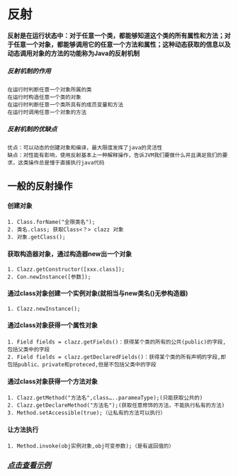 # 反射

**反射是在运行状态中：对于任意一个类，都能够知道这个类的所有属性和方法；对于任意一个对象，都能够调用它的任意一个方法和属性；这种动态获取的信息以及动态调用对象的方法的功能称为Java的反射机制**

##### 反射机制的作用

	在运行时判断任意一个对象所属的类
	在运行时构造任意一个类的对象
	在运行时判断任意一个类所具有的成员变量和方法
	在运行时调用任意一个对象的方法
	
##### 反射机制的优缺点

	优点：可以动态的创建对象和编译，最大限度发挥了java的灵活性
	缺点：对性能有影响，使用反射基本上一种解释操作，告诉JVM我们要做什么并且满足我们的要求，这类操作总是慢于直接执行java代码
	
## 一般的反射操作

#### 创建对象
    1. Class.forName("全限类名");
    2. 类名.class; 获取Class<？> clazz 对象 
    3. 对象.getClass();
    
#### 获取构造器对象，通过构造器new出一个对象
    1. Clazz.getConstructor([xxx.class]);
    2. Con.newInstance([参数]);
    
#### 通过class对象创建一个实例对象(就相当与new类名()无参构造器)
    1. Clazz.newInstance();

#### 通过class对象获得一个属性对象
    1. Field fields = clazz.getFields()：获得某个类的所有的公共(public)的字段,包括父类中的字段
    2. Field fields = clazz.getDeclaredFields()：获得某个类的所有声明的字段,即包括public、private和proteced,但是不包括父类中的字段
     
#### 通过class对象获得一个方法对象
    1. Clazz.getMethod("方法名",class…..parameaType);(只能获取公共的)
    2. Clazz.getDeclareMethod("方法名");(获取任意修饰的方法，不能执行私有的方法)
    3. Method.setAccessible(true);（让私有的方法可以执行）

#### 让方法执行
    1. Method.invoke(obj实例对象,obj可变参数);（是有返回值的）
	
### ***[点击查看示例](https://www.baidu.com)***